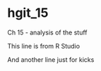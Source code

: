 # hgit_15
Ch 15 - analysis of the stuff

This line is from R Studio

And another line just for kicks